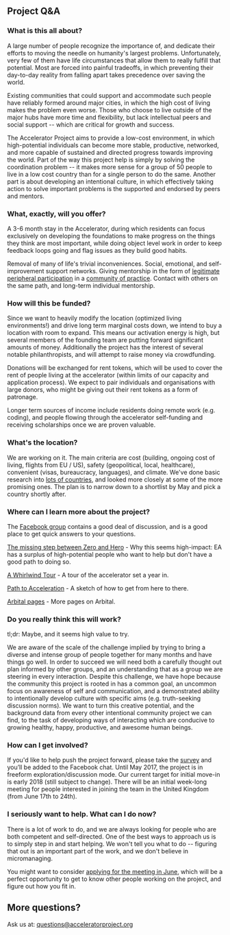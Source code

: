 
## Project Q&A

### What is this all about?

A large number of people recognize the importance of, and dedicate their efforts to moving the needle on humanity's largest problems. Unfortunately, very few of them have life circumstances that allow them to really fulfill that potential. Most are forced into painful tradeoffs, in which preventing their day-to-day reality from falling apart takes precedence over saving the world.

Existing communities that could support and accommodate such people have reliably formed around major cities, in which the high cost of living makes the problem even worse. Those who choose to live outside of the major hubs have more time and flexibility, but lack intellectual peers and social support -- which are critical for growth and success.

The Accelerator Project aims to provide a low-cost environment, in which high-potential individuals can become more stable, productive, networked, and more capable of sustained and directed progress towards improving the world. Part of the way this project help is simply by solving the coordination problem -- it makes more sense for a group of 50 people to live in a low cost country than for a single person to do the same. Another part is about developing an intentional culture, in which effectively taking action to solve important problems is the supported and endorsed by peers and mentors.

### What, exactly, will you offer?

A 3-6 month stay in the Accelerator, during which residents can focus exclusively on developing the foundations to make progress on the things they think are most important, while doing object level work in order to keep feedback loops going and flag issues as they build good habits.

Removal of many of life's trivial inconveniences. Social, emotional, and self-improvement support networks. Giving mentorship in the form of [legitimate peripheral participation](https://en.wikipedia.org/wiki/Legitimate_peripheral_participation) in a [community of practice](https://en.wikipedia.org/wiki/Community_of_practice). Contact with others on the same path, and long-term individual mentorship.

### How will this be funded?

Since we want to heavily modify the location (optimized living environments!) and drive long term marginal costs down, we intend to buy a location with room to expand. This means our activation energy is high, but several members of the founding team are putting forward significant amounts of money. Additionally the project has the interest of several notable philanthropists, and will attempt to raise money via crowdfunding.

Donations will be exchanged for rent tokens, which will be used to cover the rent of people living at the accelerator (within limits of our capacity and application process). We expect to pair individuals and organisations with large donors, who might be giving out their rent tokens as a form of patronage.

Longer term sources of income include residents doing remote work (e.g. coding), and people flowing through the accelerator self-funding and receiving scholarships once we are proven valuable.

### What's the location?

We are working on it. The main criteria are cost (building, ongoing cost of living, flights from EU / US), safety (geopolitical, local, healthcare), convenient (visas, bureaucracy, languages), and climate. We've done basic research into [lots of countries](https://docs.google.com/spreadsheets/d/1ZHN2WEl97_lV053jvbn1Nyb_KpaK9q8mZ2BKkKxPupI/edit?usp=sharing), and looked more closely at some of the more promising ones. The plan is to narrow down to a shortlist by May and pick a country shortly after.

### Where can I learn more about the project?

The [Facebook group](https://www.facebook.com/groups/664817953593844/) contains a good deal of discussion, and is a good place to get quick answers to your questions.

[The missing step between Zero and Hero](https://arbital.com/p/missing_step_between_Zero_and_Hero/) - Why this seems high-impact: EA has a surplus of high-potential people who want to help but don't have a good path to doing so.

[A Whirlwind Tour](https://arbital.com/p/a_whirlwind_tour/) - A tour of the accelerator set a year in.

[Path to Acceleration](https://arbital.com/p/accelerator_plan/) - A sketch of how to get from here to there.

[Arbital pages](https://arbital.com/p/accelerator_project/) - More pages on Arbital.

### Do you really think this will work?

tl;dr: Maybe, and it seems high value to try.

We are aware of the scale of the challenge implied by trying to bring a diverse and intense group of people together for many months and have things go well. In order to succeed we will need both a carefully thought out plan informed by other groups, and an understanding that as a group we are steering in every interaction. Despite this challenge, we have hope because the community this project is rooted in has a common goal, an uncommon focus on awareness of self and communication, and a demonstrated ability to intentionally develop culture with specific aims (e.g. truth-seeking discussion norms). We want to turn this creative potential, and the background data from every other intentional community project we can find, to the task of developing ways of interacting which are conducive to growing healthy, happy, productive, and awesome human beings.

### How can I get involved?

If you'd like to help push the project forward, please take the [survey](https://goo.gl/pc4wAT) and you’ll be added to the Facebook chat. Until May 2017, the project is in freeform exploration/discussion mode. Our current target for initial move-in is early 2018 (still subject to change). There will be an initial week-long meeting for people interested in joining the team in the United Kingdom (from June 17th to 24th).

### I seriously want to help. What can I do now?

There is a lot of work to do, and we are always looking for people who are both competent and self-directed. One of the best ways to approach us is to simply step in and start helping. We won't tell you what to do -- figuring that out is an important part of the work, and we don't believe in micromanaging.

You might want to consider [applying for the meeting in June](https://goo.gl/forms/W2pPCvdm9wPFoNvq2), which will be a perfect opportunity to get to know other people working on the project, and figure out how you fit in.

## More questions?

Ask us at: [questions@acceleratorproject.org](mailto:questions@acceleratorproject.org)
